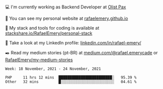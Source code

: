 <!--![Profile views](https://gpvc.arturio.dev/RafaelEmery)-->
  
 :computer: I'm currently working as Backend Developer at [Olist Pax](https://olistpax.com.br/)
 
 :rocket:  You can see my personal website at [rafaelemery.github.io](https://rafaelemery.github.io)
 
 :hammer: My stack and tools for coding is available at [stackshare.io/RafaelEmery/personal-stack](https://stackshare.io/RafaelEmery/personal-stack)
 
 :busts_in_silhouette:  Take a look at my LinkedIn profile: [linkedin.com/in/rafael-emery/](https://www.linkedin.com/in/rafael-emery/)
 
 :black_nib: Read my medium stories (pt-BR) at [medium.com/@rafael.emerycade](https://medium.com/@rafael.emerycade) or [RafaelEmery/my-medium-stories](https://github.com/RafaelEmery/my-medium-stories)
 
 <!-- :bar_chart: Check my stats from WakaTime (VS Code) and GitHub: -->

<!--START_SECTION:waka-->
```text
Week: 18 November, 2021 - 24 November, 2021

PHP     11 hrs 12 mins  ████████████████████████░   95.39 % 
Other   32 mins         █░░░░░░░░░░░░░░░░░░░░░░░░   04.61 % 
```
<!--END_SECTION:waka-->

<!-- [![RafaelEmery's github stats](https://github-readme-stats.vercel.app/api?username=RafaelEmery&show_icons=true&count_private=true&hide=prs)](https://github.com/anuraghazra/github-readme-stats) -->

<!-- 
<p width="100%">
<img width="47%" align="left" src="https://github-readme-stats.vercel.app/api?username=RafaelEmery&show_icons=true&count_private=true&hide=prs" alt="RafaelEmery" />
<img width="47%" align="right" src="https://github-readme-stats.vercel.app/api/top-langs/?username=RafaelEmery&layout=compact&hide=html,jupyter%20notebook,css" alt="RafaelEmery" />
</p>
-->
